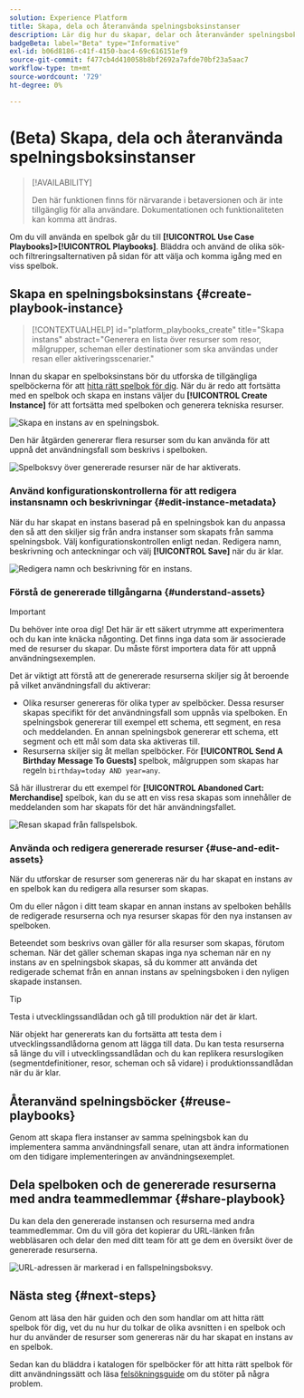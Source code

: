 ```yaml
---
solution: Experience Platform
title: Skapa, dela och återanvända spelningsboksinstanser
description: Lär dig hur du skapar, delar och återanvänder spelningsboksinstanser för att få fram ett marknadsföringsexempel.
badgeBeta: label="Beta" type="Informative"
exl-id: b06d8186-c41f-4150-bac4-69c616151ef9
source-git-commit: f477cb4d410058b8bf2692a7afde70bf23a5aac7
workflow-type: tm+mt
source-wordcount: '729'
ht-degree: 0%

---
```


# (Beta) Skapa, dela och återanvända spelningsboksinstanser

>[!AVAILABILITY]
>
>Den här funktionen finns för närvarande i betaversionen och är inte tillgänglig för alla användare. Dokumentationen och funktionaliteten kan komma att ändras.

Om du vill använda en spelbok går du till **[!UICONTROL Use Case Playbooks]>[!UICONTROL Playbooks]**. Bläddra och använd de olika sök- och filtreringsalternativen på sidan för att välja och komma igång med en viss spelbok.

## Skapa en spelningsboksinstans {#create-playbook-instance}

>[!CONTEXTUALHELP]
>id="platform_playbooks_create"
>title="Skapa instans"
>abstract="Generera en lista över resurser som resor, målgrupper, scheman eller destinationer som ska användas under resan eller aktiveringsscenarier."

Innan du skapar en spelboksinstans bör du utforska de tillgängliga spelböckerna för att [hitta rätt spelbok för dig](/help/use-case-playbooks/playbooks/discover.md). När du är redo att fortsätta med en spelbok och skapa en instans väljer du **[!UICONTROL Create Instance]** för att fortsätta med spelboken och generera tekniska resurser.

![Skapa en instans av en spelningsbok.](/help/use-case-playbooks/assets/playbooks/ui-guide/create-playbook-instance.png)

Den här åtgärden genererar flera resurser som du kan använda för att uppnå det användningsfall som beskrivs i spelboken.

![Spelboksvy över genererade resurser när de har aktiverats.](/help/use-case-playbooks/assets/playbooks/ui-guide/play-view.png)

### Använd konfigurationskontrollerna för att redigera instansnamn och beskrivningar {#edit-instance-metadata}

När du har skapat en instans baserad på en spelningsbok kan du anpassa den så att den skiljer sig från andra instanser som skapats från samma spelningsbok. Välj konfigurationskontrollen enligt nedan. Redigera namn, beskrivning och anteckningar och välj **[!UICONTROL Save]** när du är klar.

![Redigera namn och beskrivning för en instans.](/help/use-case-playbooks/assets/playbooks/ui-guide/playbook-settings.gif)

### Förstå de genererade tillgångarna {#understand-assets}

>[!IMPORTANT]
>
>Du behöver inte oroa dig! Det här är ett säkert utrymme att experimentera och du kan inte knäcka någonting. Det finns inga data som är associerade med de resurser du skapar. Du måste först importera data för att uppnå användningsexemplen.

Det är viktigt att förstå att de genererade resurserna skiljer sig åt beroende på vilket användningsfall du aktiverar:

* Olika resurser genereras för olika typer av spelböcker. Dessa resurser skapas specifikt för det användningsfall som uppnås via spelboken. En spelningsbok genererar till exempel ett schema, ett segment, en resa och meddelanden. En annan spelningsbok genererar ett schema, ett segment och ett mål som data ska aktiveras till.
* Resurserna skiljer sig åt mellan spelböcker. För **[!UICONTROL Send A Birthday Message To Guests]** spelbok, målgruppen som skapas har regeln `birthday=today AND year=any`.

Så här illustrerar du ett exempel för **[!UICONTROL Abandoned Cart: Merchandise]** spelbok, kan du se att en viss resa skapas som innehåller de meddelanden som har skapats för det här användningsfallet.

![Resan skapad från fallspelsbok.](/help/use-case-playbooks/assets/playbooks/ui-guide/journey-preview.png)

### Använda och redigera genererade resurser {#use-and-edit-assets}

När du utforskar de resurser som genereras när du har skapat en instans av en spelbok kan du redigera alla resurser som skapas.

Om du eller någon i ditt team skapar en annan instans av spelboken behålls de redigerade resurserna och nya resurser skapas för den nya instansen av spelboken.

Beteendet som beskrivs ovan gäller för alla resurser som skapas, förutom scheman. När det gäller scheman skapas inga nya scheman när en ny instans av en spelningsbok skapas, så du kommer att använda det redigerade schemat från en annan instans av spelningsboken i den nyligen skapade instansen.

>[!TIP]
>
>Testa i utvecklingssandlådan och gå till produktion när det är klart.
>
>När objekt har genererats kan du fortsätta att testa dem i utvecklingssandlådorna genom att lägga till data. Du kan testa resurserna så länge du vill i utvecklingssandlådan och du kan replikera resurslogiken (segmentdefinitioner, resor, scheman och så vidare) i produktionssandlådan när du är klar.

## Återanvänd spelningsböcker {#reuse-playbooks}

Genom att skapa flera instanser av samma spelningsbok kan du implementera samma användningsfall senare, utan att ändra informationen om den tidigare implementeringen av användningsexemplet.

## Dela spelboken och de genererade resurserna med andra teammedlemmar {#share-playbook}

Du kan dela den genererade instansen och resurserna med andra teammedlemmar. Om du vill göra det kopierar du URL-länken från webbläsaren och delar den med ditt team för att ge dem en översikt över de genererade resurserna.

![URL-adressen är markerad i en fallspelningsboksvy.](/help/use-case-playbooks/assets/playbooks/ui-guide/playbook-url.png)

## Nästa steg {#next-steps}

Genom att läsa den här guiden och den som handlar om att hitta rätt spelbok för dig, vet du nu hur du tolkar de olika avsnitten i en spelbok och hur du använder de resurser som genereras när du har skapat en instans av en spelbok.

Sedan kan du bläddra i katalogen för spelböcker för att hitta rätt spelbok för ditt användningssätt och läsa [felsökningsguide](/help/use-case-playbooks/playbooks/troubleshooting.md) om du stöter på några problem.
